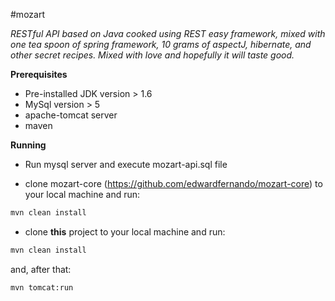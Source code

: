 #mozart

<i>RESTful API based on Java cooked using REST easy framework, mixed with one tea spoon of spring framework, 10 grams of aspectJ, hibernate, and other secret recipes. Mixed with love and hopefully it will taste good.</i>

<b>Prerequisites</b>

* Pre-installed JDK version > 1.6 
* MySql version > 5
* apache-tomcat server
* maven

<b>Running</b>

* Run mysql server and execute mozart-api.sql file

* clone mozart-core (https://github.com/edwardfernando/mozart-core) to your local machine and run:

```sh
mvn clean install
```

* clone <b>this</b> project to your local machine and run:

```sh
mvn clean install
```

and, after that:

```sh
mvn tomcat:run
```